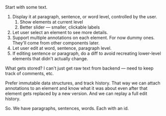 Start with some text.

1. Display it at paragraph, sentence, or word level, controlled by the user.
    1. Show elements at current level
    1. Better slider — smaller, clickable labels
1. Let user select an element to see more details.
1. Support multiple annotations on each element. For now dummy ones. They'll come from other components later.
1. Let user edit at word, sentence, paragraph level.
1. If editing sentence or paragraph, do a diff to avoid recreating lower-level elements that didn't actually change. 

What gets stored? I can't just get raw text from backend — need to keep track of comments, etc. 

Prefer immutable data structures, and track history. That way we can attach annotations to an element and know what it was about even after that element gets replaced by a new version. And we can replay a full edit history.

So. We have paragraphs, sentences, words. Each with an id. 